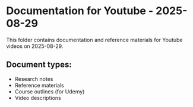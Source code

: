 # Documentation for Youtube - 2025-08-29

This folder contains documentation and reference materials for Youtube videos on 2025-08-29.

## Document types:
- Research notes
- Reference materials
- Course outlines (for Udemy)
- Video descriptions
